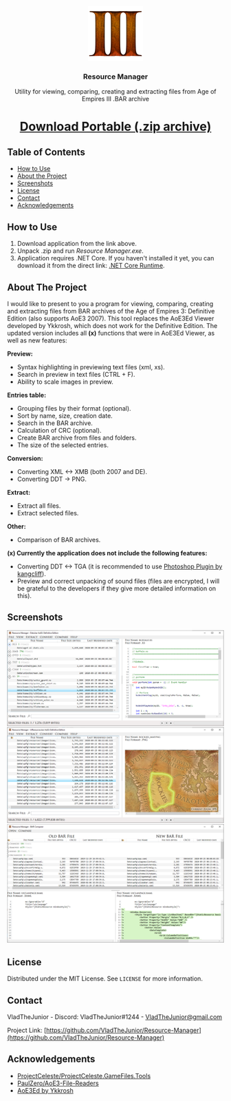 <!-- PROJECT LOGO -->
<br />
<p align="center">
  <a href="https://github.com/VladTheJunior/Resource-Manager">
    <img src="Images/Icon.png" alt="Logo" width="128" height="128">
  </a>

  <h3 align="center">Resource Manager</h3>

  <p align="center">
    Utility for viewing, comparing, creating and extracting files from Age of Empires III .BAR archive  </p>
     <h1 align="center"><a href="https://drive.google.com/file/d/15-LyNy613JMMVV8xjRLFPG8Xqp88aHOh/view?usp=sharing">Download Portable (.zip archive)</a></h1>

</p>



<!-- TABLE OF CONTENTS -->
## Table of Contents

* [How to Use](#how-to-use)
* [About the Project](#about-the-project)
* [Screenshots](#screenshots)
* [License](#license)
* [Contact](#contact)
* [Acknowledgements](#acknowledgements)

## How to Use

1. Download application from the link above.
2. Unpack .zip and run *Resource Manager.exe*.
3. Application requires .NET Core. If you haven't installed it yet, you can download it from the direct link: [.NET Core Runtime](https://dotnet.microsoft.com/download/dotnet-core/thank-you/runtime-desktop-3.1.9-windows-x64-installer).

<!-- ABOUT THE PROJECT -->
## About The Project

I would like to present to you a program for viewing, comparing, creating and extracting files from BAR archives of the Age of Empires 3: Definitive Edition (also supports AoE3 2007). This tool replaces the AoE3Ed Viewer developed by Ykkrosh, which does not work for the Definitive Edition.
The updated version includes all **(x)** functions that were in AoE3Ed Viewer, as well as new features:

**Preview:**
* Syntax highlighting in previewing text files (xml, xs).
* Search in preview in text files (CTRL + F).
* Ability to scale images in preview.

**Entries table:**
* Grouping files by their format (optional).
* Sort by name, size, creation date.
* Search in the BAR archive.
* Calculation of CRC (optional).
* Create BAR archive from files and folders.
* The size of the selected entries.

**Conversion:**
* Converting XML <-> XMB (both 2007 and DE).
* Converting DDT -> PNG.

**Extract:**
* Extract all files.
* Extract selected files.

**Other:**
* Comparison of BAR archives.


**(x) Currently the application does not include the following features:**
* Converting DDT <-> TGA (it is recommended to use [Photoshop Plugin by kangcliff](http://aoe3.heavengames.com/cgi-bin/forums/display.cgi?action=ct&f=14,39229,,10)).
* Preview and correct unpacking of sound files (files are encrypted, I will be grateful to the developers if they give more detailed information on this).

## Screenshots

![](Images/1.PNG)
![](Images/2.PNG)
![](Images/3.PNG)


<!-- LICENSE -->
## License

Distributed under the MIT License. See `LICENSE` for more information.



<!-- CONTACT -->
## Contact

VladTheJunior - Discord: VladTheJunior#1244 - VladTheJunior@gmail.com

Project Link: [https://github.com/VladTheJunior/Resource-Manager](https://github.com/VladTheJunior/Resource-Manager)



<!-- ACKNOWLEDGEMENTS -->
## Acknowledgements
* [ProjectCeleste/ProjectCeleste.GameFiles.Tools](https://github.com/ProjectCeleste/ProjectCeleste.GameFiles.Tools)
* [PaulZero/AoE3-File-Readers](https://github.com/PaulZero/AoE3-File-Readers)
* [AoE3Ed by Ykkrosh](http://games.build-a.com/aoe3/files/)
